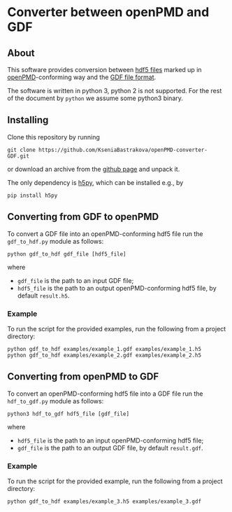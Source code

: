# Converter between openPMD and GDF

## About

This software provides conversion between [hdf5 files](https://www.hdfgroup.org/HDF5/) marked up in [openPMD](https://github.com/openPMD/openPMD-standard)-conforming way and the [GDF file format](http://www.pulsar.nl/gpt/).

The software is written in python 3, python 2 is not supported. For the rest of the document by ```python``` we assume some python3 binary.

## Installing

Clone this repository by running
```
git clone https://github.com/KseniaBastrakova/openPMD-converter-GDF.git
```
or download an archive from the [github page](https://github.com/KseniaBastrakova/openPMD-converter-GDF) and unpack it.

The only dependency is [h5py](https://www.h5py.org/), which can be installed e.g., by
```
pip install h5py
```

## Converting from GDF to openPMD

To convert a GDF file into an openPMD-conforming hdf5 file run the ```gdf_to_hdf.py``` module as follows:
```
python gdf_to_hdf gdf_file [hdf5_file]
```
where
* ```gdf_file``` is the path to an input GDF file;
* ```hdf5_file``` is the path to an output openPMD-conforming hdf5 file, by default ```result.h5```.

### Example

To run the script for the provided examples, run the following from a project directory:
```
python gdf_to_hdf examples/example_1.gdf examples/example_1.h5
python gdf_to_hdf examples/example_2.gdf examples/example_2.h5
```

## Converting from openPMD to GDF

To convert an openPMD-conforming hdf5 file into a GDF file run the ```hdf_to_gdf.py``` module as follows:
```
python3 hdf_to_gdf hdf5_file [gdf_file]
```
where
* ```hdf5_file``` is the path to an input openPMD-conforming hdf5 file; 
* ```gdf_file``` is the path to an output GDF file, by default ```result.gdf```.

### Example

To run the script for the provided example, run the following from a project directory:
```
python gdf_to_hdf examples/example_3.h5 examples/example_3.gdf

```
